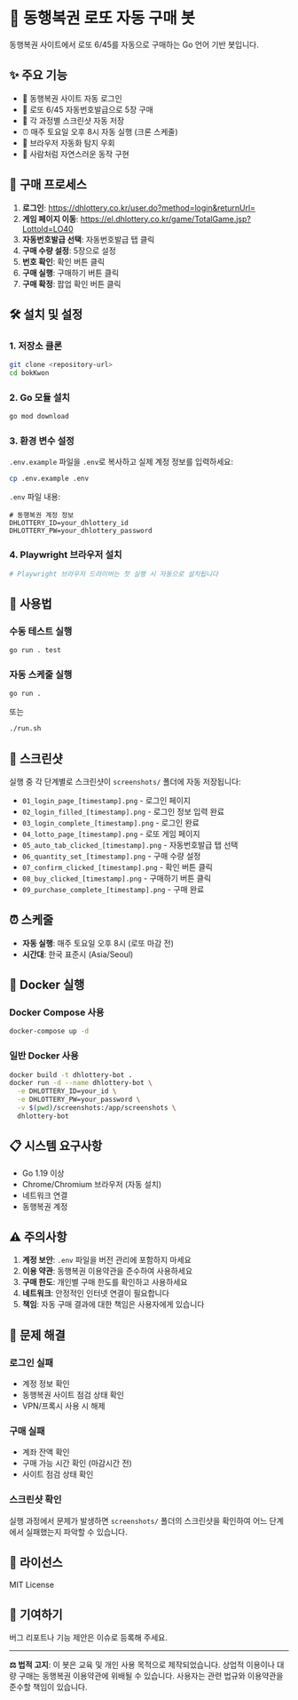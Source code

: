 # 🎰 동행복권 로또 자동 구매 봇

동행복권 사이트에서 로또 6/45를 자동으로 구매하는 Go 언어 기반 봇입니다.

## ✨ 주요 기능

- 🔐 동행복권 사이트 자동 로그인
- 🎲 로또 6/45 자동번호발급으로 5장 구매
- 📸 각 과정별 스크린샷 자동 저장
- ⏰ 매주 토요일 오후 8시 자동 실행 (크론 스케줄)
- 🤖 브라우저 자동화 탐지 우회
- 🔄 사람처럼 자연스러운 동작 구현

## 🎯 구매 프로세스

1. **로그인**: https://dhlottery.co.kr/user.do?method=login&returnUrl=
2. **게임 페이지 이동**: https://el.dhlottery.co.kr/game/TotalGame.jsp?LottoId=LO40
3. **자동번호발급 선택**: 자동번호발급 탭 클릭
4. **구매 수량 설정**: 5장으로 설정
5. **번호 확인**: 확인 버튼 클릭
6. **구매 실행**: 구매하기 버튼 클릭
7. **구매 확정**: 팝업 확인 버튼 클릭

## 🛠️ 설치 및 설정

### 1. 저장소 클론
```bash
git clone <repository-url>
cd bokKwon
```

### 2. Go 모듈 설치
```bash
go mod download
```

### 3. 환경 변수 설정
`.env.example` 파일을 `.env`로 복사하고 실제 계정 정보를 입력하세요:

```bash
cp .env.example .env
```

`.env` 파일 내용:
```env
# 동행복권 계정 정보
DHLOTTERY_ID=your_dhlottery_id
DHLOTTERY_PW=your_dhlottery_password
```

### 4. Playwright 브라우저 설치
```bash
# Playwright 브라우저 드라이버는 첫 실행 시 자동으로 설치됩니다
```

## 🚀 사용법

### 수동 테스트 실행
```bash
go run . test
```

### 자동 스케줄 실행
```bash
go run .
```
또는
```bash
./run.sh
```

## 📸 스크린샷

실행 중 각 단계별로 스크린샷이 `screenshots/` 폴더에 자동 저장됩니다:

- `01_login_page_[timestamp].png` - 로그인 페이지
- `02_login_filled_[timestamp].png` - 로그인 정보 입력 완료
- `03_login_complete_[timestamp].png` - 로그인 완료
- `04_lotto_page_[timestamp].png` - 로또 게임 페이지
- `05_auto_tab_clicked_[timestamp].png` - 자동번호발급 탭 선택
- `06_quantity_set_[timestamp].png` - 구매 수량 설정
- `07_confirm_clicked_[timestamp].png` - 확인 버튼 클릭
- `08_buy_clicked_[timestamp].png` - 구매하기 버튼 클릭
- `09_purchase_complete_[timestamp].png` - 구매 완료

## ⏰ 스케줄

- **자동 실행**: 매주 토요일 오후 8시 (로또 마감 전)
- **시간대**: 한국 표준시 (Asia/Seoul)

## 🐳 Docker 실행

### Docker Compose 사용
```bash
docker-compose up -d
```

### 일반 Docker 사용
```bash
docker build -t dhlottery-bot .
docker run -d --name dhlottery-bot \
  -e DHLOTTERY_ID=your_id \
  -e DHLOTTERY_PW=your_password \
  -v $(pwd)/screenshots:/app/screenshots \
  dhlottery-bot
```

## 📋 시스템 요구사항

- Go 1.19 이상
- Chrome/Chromium 브라우저 (자동 설치)
- 네트워크 연결
- 동행복권 계정

## ⚠️ 주의사항

1. **계정 보안**: `.env` 파일을 버전 관리에 포함하지 마세요
2. **이용 약관**: 동행복권 이용약관을 준수하여 사용하세요
3. **구매 한도**: 개인별 구매 한도를 확인하고 사용하세요
4. **네트워크**: 안정적인 인터넷 연결이 필요합니다
5. **책임**: 자동 구매 결과에 대한 책임은 사용자에게 있습니다

## 🔧 문제 해결

### 로그인 실패
- 계정 정보 확인
- 동행복권 사이트 점검 상태 확인
- VPN/프록시 사용 시 해제

### 구매 실패
- 계좌 잔액 확인
- 구매 가능 시간 확인 (마감시간 전)
- 사이트 점검 상태 확인

### 스크린샷 확인
실행 과정에서 문제가 발생하면 `screenshots/` 폴더의 스크린샷을 확인하여 어느 단계에서 실패했는지 파악할 수 있습니다.

## 📝 라이선스

MIT License

## 🤝 기여하기

버그 리포트나 기능 제안은 이슈로 등록해 주세요.

---

**⚖️ 법적 고지**: 이 봇은 교육 및 개인 사용 목적으로 제작되었습니다. 상업적 이용이나 대량 구매는 동행복권 이용약관에 위배될 수 있습니다. 사용자는 관련 법규와 이용약관을 준수할 책임이 있습니다. 